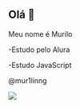 ## Olá 👋

Meu nome é Murilo

-Estudo pelo Alura

-Estudo JavaScript

@mur1linng

![](https://tenor.com/pt-BR/view/borboletas-butterfly-scenery-falls-flowers-gif-16639702)
